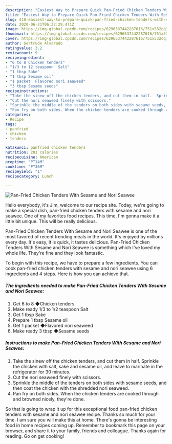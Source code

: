 ```yaml
---
description: "Easiest Way to Prepare Quick Pan-Fried Chicken Tenders With Sesame and Nori Seawee"
title: "Easiest Way to Prepare Quick Pan-Fried Chicken Tenders With Sesame and Nori Seawee"
slug: 410-easiest-way-to-prepare-quick-pan-fried-chicken-tenders-with-sesame-and-nori-seawee
date: 2020-06-21T06:32:29.471Z
image: https://img-global.cpcdn.com/recipes/6296537442287616/751x532cq70/pan-fried-chicken-tenders-with-sesame-and-nori-seawee-recipe-main-photo.jpg
thumbnail: https://img-global.cpcdn.com/recipes/6296537442287616/751x532cq70/pan-fried-chicken-tenders-with-sesame-and-nori-seawee-recipe-main-photo.jpg
cover: https://img-global.cpcdn.com/recipes/6296537442287616/751x532cq70/pan-fried-chicken-tenders-with-sesame-and-nori-seawee-recipe-main-photo.jpg
author: Gertrude Alvarado
ratingvalue: 3.2
reviewcount: 9
recipeingredient:
- "6 to 8 Chicken tenders"
- "1/3 to 12 teaspoon  Salt"
- "1 tbsp Sake"
- "1 tbsp Sesame oil"
- "1 packet  Flavored nori seaweed"
- "3 tbsp Sesame seeds"
recipeinstructions:
- "Take the sinew off the chicken tenders, and cut them in half.  Sprinkle the chicken with salt, sake and sesame oil, and leave to marinate in the refrigerator for 30 minutes."
- "Cut the nori seaweed finely with scissors."
- "Sprinkle the middle of the tenders on both sides with sesame seeds, and then coat the chicken with the shredded nori seaweed."
- "Pan fry on both sides. When the chicken tenders are cooked through and browned nicely, they&#39;re done."
categories:
- Recipe
tags:
- panfried
- chicken
- tenders

katakunci: panfried chicken tenders 
nutrition: 201 calories
recipecuisine: American
preptime: "PT14M"
cooktime: "PT36M"
recipeyield: "1"
recipecategory: Lunch

---
```



![Pan-Fried Chicken Tenders With Sesame and Nori Seawee](https://img-global.cpcdn.com/recipes/6296537442287616/751x532cq70/pan-fried-chicken-tenders-with-sesame-and-nori-seawee-recipe-main-photo.jpg)

Hello everybody, it's Jim, welcome to our recipe site. Today, we're going to make a special dish, pan-fried chicken tenders with sesame and nori seawee. One of my favorites food recipes. This time, I'm gonna make it a little bit unique. This will be really delicious.



Pan-Fried Chicken Tenders With Sesame and Nori Seawee is one of the most favored of recent trending meals in the world. It's enjoyed by millions every day. It's easy, it is quick, it tastes delicious. Pan-Fried Chicken Tenders With Sesame and Nori Seawee is something which I've loved my whole life. They're fine and they look fantastic.


To begin with this recipe, we have to prepare a few ingredients. You can cook pan-fried chicken tenders with sesame and nori seawee using 6 ingredients and 4 steps. Here is how you can achieve that.

<!--inarticleads1-->

##### The ingredients needed to make Pan-Fried Chicken Tenders With Sesame and Nori Seawee:

1. Get 6 to 8 ◆Chicken tenders
1. Make ready 1/3 to 1/2 teaspoon  Salt
1. Get 1 tbsp Sake
1. Prepare 1 tbsp Sesame oil
1. Get 1 packet  ◆Flavored nori seaweed
1. Make ready 3 tbsp ◆Sesame seeds




<!--inarticleads2-->

##### Instructions to make Pan-Fried Chicken Tenders With Sesame and Nori Seawee:

1. Take the sinew off the chicken tenders, and cut them in half.  Sprinkle the chicken with salt, sake and sesame oil, and leave to marinate in the refrigerator for 30 minutes.
1. Cut the nori seaweed finely with scissors.
1. Sprinkle the middle of the tenders on both sides with sesame seeds, and then coat the chicken with the shredded nori seaweed.
1. Pan fry on both sides. When the chicken tenders are cooked through and browned nicely, they&#39;re done.




So that is going to wrap it up for this exceptional food pan-fried chicken tenders with sesame and nori seawee recipe. Thanks so much for your time. I am sure you will make this at home. There's gonna be interesting food in home recipes coming up. Remember to bookmark this page on your browser, and share it to your family, friends and colleague. Thanks again for reading. Go on get cooking!
